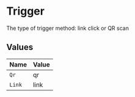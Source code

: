 # Trigger

The type of trigger method: link click or QR scan


## Values

| Name   | Value  |
| ------ | ------ |
| `Qr`   | qr     |
| `Link` | link   |